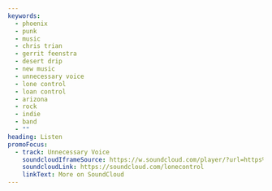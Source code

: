 ```yaml
---
keywords:
  - phoenix
  - punk
  - music
  - chris trian
  - gerrit feenstra
  - desert drip
  - new music
  - unnecessary voice
  - lone control
  - loan control
  - arizona
  - rock
  - indie
  - band
  - ""
heading: Listen
promoFocus:
  - track: Unnecessary Voice
    soundcloudIframeSource: https://w.soundcloud.com/player/?url=https%3A//api.soundcloud.com/tracks/627538080&color=%23495253&auto_play=false&hide_related=false&show_comments=true&show_user=true&show_reposts=false&show_teaser=true
    soundcloudLink: https://soundcloud.com/lonecontrol
    linkText: More on SoundCloud
---
```


